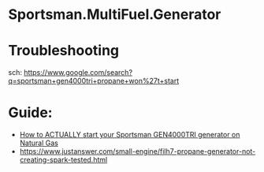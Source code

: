 # Sportsman.MultiFuel.Generator


# Troubleshooting
sch: https://www.google.com/search?q=sportsman+gen4000tri+propane+won%27t+start

# Guide:
- [How to ACTUALLY start your Sportsman GEN4000TRI generator on Natural Gas](https://youtu.be/Jsb_TRvW0bU)
- https://www.justanswer.com/small-engine/filh7-propane-generator-not-creating-spark-tested.html
